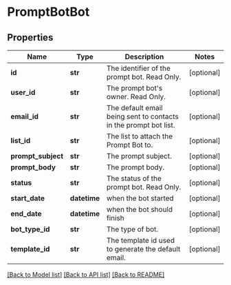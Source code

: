 # PromptBotBot

## Properties
Name | Type | Description | Notes
------------ | ------------- | ------------- | -------------
**id** | **str** | The identifier of the prompt bot. Read Only. | [optional] 
**user_id** | **str** | The prompt bot&#39;s owner. Read Only. | [optional] 
**email_id** | **str** | The default email being sent to contacts in the prompt bot list. | [optional] 
**list_id** | **str** | The list to attach the Prompt Bot to. | [optional] 
**prompt_subject** | **str** | The prompt subject. | [optional] 
**prompt_body** | **str** | The prompt body. | [optional] 
**status** | **str** | The status of the prompt bot. Read Only. | [optional] 
**start_date** | **datetime** | when the bot started | [optional] 
**end_date** | **datetime** | when the bot should finish | [optional] 
**bot_type_id** | **str** | The type of bot. | [optional] 
**template_id** | **str** | The template id used to generate the default email. | [optional] 

[[Back to Model list]](../README.md#documentation-for-models) [[Back to API list]](../README.md#documentation-for-api-endpoints) [[Back to README]](../README.md)


